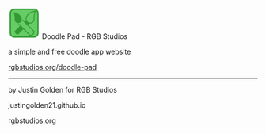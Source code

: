 <img src="doodle_icon.svg" width="64px">
Doodle Pad - RGB Studios

a simple and free doodle app website

<a href="http://rgbstudios.org/doodle-pad">rgbstudios.org/doodle-pad</a>

<hr>

by Justin Golden for RGB Studios

justingolden21.github.io

rgbstudios.org
